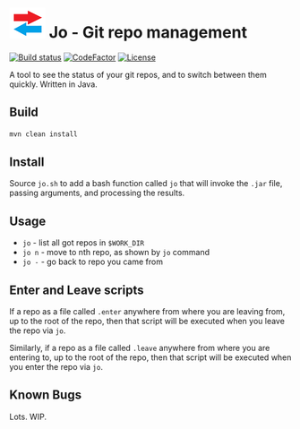 # ![logo](res/logo.png) Jo - Git repo management

[![Build status](https://ci.appveyor.com/api/projects/status/github/cschladetsch/jo?svg=true)](https://ci.appveyor.com/project/cschladetsch/jo)
[![CodeFactor](https://www.codefactor.io/repository/github/cschladetsch/jo/badge)](https://www.codefactor.io/repository/github/cschladetsch/jo)
[![License](https://img.shields.io/github/license/cschladetsch/jo.svg?label=License&maxAge=86400)](./LICENSE.txt)

A tool to see the status of your git repos, and to switch between them quickly. Written in Java.

## Build
```bash
mvn clean install
```

## Install
Source `jo.sh` to add a bash function called `jo` that will invoke the `.jar` file, passing arguments, and processing the results.

## Usage

* `jo`  - list all got repos in `$WORK_DIR`
* `jo n` - move to nth repo, as shown by `jo` command
* `jo -` - go back to repo you came from

## Enter and Leave scripts

If a repo as a file called `.enter` anywhere from where you are leaving from, up to the root of the repo, then that script will be executed when you leave the repo via `jo`.

Similarly, if a repo as a file called `.leave` anywhere from where you are entering to, up to the root of the repo, then that script will be executed when you enter the repo via `jo`.

## Known Bugs
Lots. WIP.

